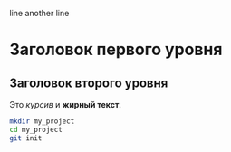 line
another line


# Заголовок первого уровня
## Заголовок второго уровня

Это _курсив_ и **жирный текст**.

```bash
mkdir my_project
cd my_project
git init